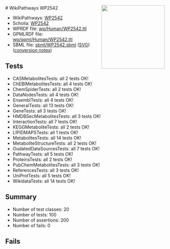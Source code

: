 <img style="float: right; width: 200px" src="../logo.png" />
# WikiPathways WP2542

* WikiPathways: [WP2542](https://identifiers.org/wikipathways:WP2542)
* Scholia: [WP2542](https://scholia.toolforge.org/wikipathways/WP2542)
* WPRDF file: [wp/Human/WP2542.ttl](../wp/Human/WP2542.ttl)
* GPMLRDF file: [wp/gpml/Human/WP2542.ttl](../wp/gpml/Human/WP2542.ttl)
* SBML file: [sbml/WP2542.sbml](../sbml/WP2542.sbml) ([SVG](../sbml/WP2542.svg)) ([conversion notes](../sbml/WP2542.txt))

## Tests
* CASMetabolitesTests: all 2 tests OK!
* ChEBIMetabolitesTests: all 4 tests OK!
* ChemSpiderTests: all 2 tests OK!
* DataNodesTests: all 4 tests OK!
* EnsemblTests: all 4 tests OK!
* GeneralTests: all 13 tests OK!
* GeneTests: all 3 tests OK!
* HMDBSecMetabolitesTests: all 3 tests OK!
* InteractionTests: all 7 tests OK!
* KEGGMetaboliteTests: all 2 tests OK!
* LIPIDMAPSTests: all 1 tests OK!
* MetabolitesTests: all 14 tests OK!
* MetaboliteStructureTests: all 2 tests OK!
* OudatedDataSourcesTests: all 7 tests OK!
* PathwayTests: all 5 tests OK!
* ProteinsTests: all 2 tests OK!
* PubChemMetabolitesTests: all 3 tests OK!
* ReferencesTests: all 3 tests OK!
* UniProtTests: all 5 tests OK!
* WikidataTests: all 14 tests OK!


## Summary

* Number of test classes: 20
* Number of tests: 100
* Number of assertions: 200
* Number of fails: 0

## Fails

